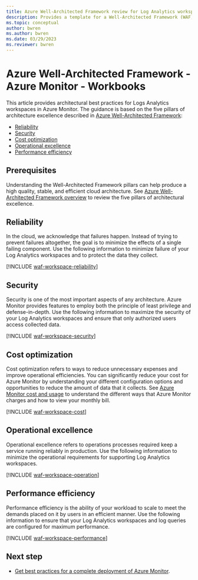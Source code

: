 ```yaml
---
title: Azure Well-Architected Framework review for Log Analytics workspaces in Azure Monitor
description: Provides a template for a Well-Architected Framework (WAF) article specific to Log Analytics workspaces in Azure Monitor.
ms.topic: conceptual
author: bwren
ms.author: bwren
ms.date: 03/29/2023
ms.reviewer: bwren
---
```


# Azure Well-Architected Framework - Azure Monitor - Workbooks
This article provides architectural best practices for Logs Analytics workspaces in Azure Monitor. The guidance is based on the five pillars of architecture excellence described in [Azure Well-Architected Framework](/azure/architecture/framework/):

- [Reliability](#reliability)
- [Security](#security)
- [Cost optimization](#cost-optimization)
- [Operational excellence](#operational-excellence)
- [Performance efficiency](#performance-efficiency)

## Prerequisites
Understanding the Well-Architected Framework pillars can help produce a high quality, stable, and efficient cloud architecture. See [Azure Well-Architected Framework overview](https://learn.microsoft.com/azure/architecture/framework/) to review the five pillars of architectural excellence.

## Reliability
In the cloud, we acknowledge that failures happen. Instead of trying to prevent failures altogether, the goal is to minimize the effects of a single failing component. Use the following information to minimize failure of your Log Analytics workspaces and to protect the data they collect.

[!INCLUDE [waf-workspace-reliability](../includes/waf-workspace-reliability.md)]


## Security
Security is one of the most important aspects of any architecture. Azure Monitor provides features to employ both the principle of least privilege and defense-in-depth. Use the following information to maximize the security of your Log Analytics workspaces and ensure that only authorized users access collected data.

[!INCLUDE [waf-workspace-security](../includes/waf-workspace-security.md)]


## Cost optimization
Cost optimization refers to ways to reduce unnecessary expenses and improve operational efficiencies. You can significantly reduce your cost for Azure Monitor by understanding your different configuration options and opportunities to reduce the amount of data that it collects. See [Azure Monitor cost and usage](../usage-estimated-costs.md) to understand the different ways that Azure Monitor charges and how to view your monthly bill.

[!INCLUDE [waf-workspace-cost](../includes/waf-workspace-cost.md)]


## Operational excellence
Operational excellence refers to operations processes required keep a service running reliably in production. Use the following information to minimize the operational requirements for supporting Log Analytics workspaces.

[!INCLUDE [waf-workspace-operation](../includes/waf-workspace-operation.md)]


## Performance efficiency
Performance efficiency is the ability of your workload to scale to meet the demands placed on it by users in an efficient manner. Use the following information to ensure that your Log Analytics workspaces and log queries are configured for maximum performance.

[!INCLUDE [waf-workspace-performance](../includes/waf-workspace-performance.md)]

## Next step

- [Get best practices for a complete deployment of Azure Monitor](../best-practices.md).
